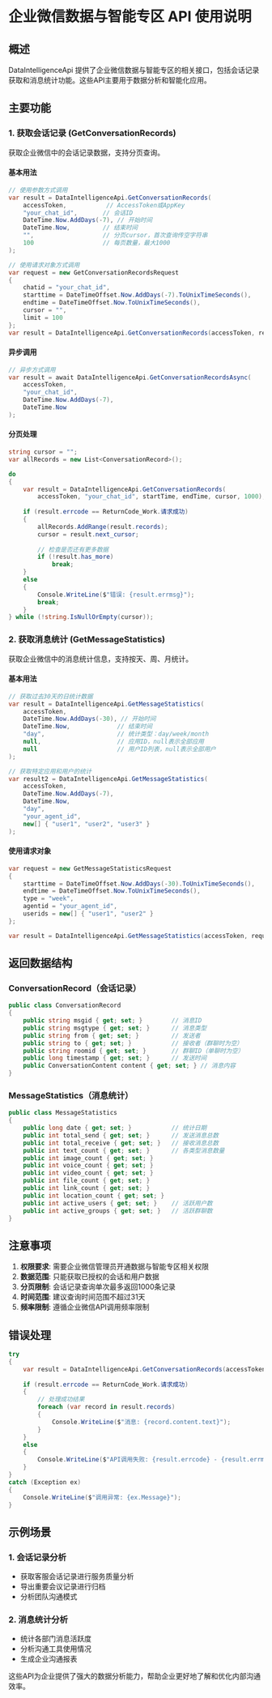 # 企业微信数据与智能专区 API 使用说明

## 概述

DataIntelligenceApi 提供了企业微信数据与智能专区的相关接口，包括会话记录获取和消息统计功能。这些API主要用于数据分析和智能化应用。

## 主要功能

### 1. 获取会话记录 (GetConversationRecords)

获取企业微信中的会话记录数据，支持分页查询。

#### 基本用法

```csharp
// 使用参数方式调用
var result = DataIntelligenceApi.GetConversationRecords(
    accessToken,           // AccessToken或AppKey
    "your_chat_id",       // 会话ID
    DateTime.Now.AddDays(-7), // 开始时间
    DateTime.Now,         // 结束时间
    "",                   // 分页cursor，首次查询传空字符串
    100                   // 每页数量，最大1000
);

// 使用请求对象方式调用
var request = new GetConversationRecordsRequest
{
    chatid = "your_chat_id",
    starttime = DateTimeOffset.Now.AddDays(-7).ToUnixTimeSeconds(),
    endtime = DateTimeOffset.Now.ToUnixTimeSeconds(),
    cursor = "",
    limit = 100
};
var result = DataIntelligenceApi.GetConversationRecords(accessToken, request);
```

#### 异步调用

```csharp
// 异步方式调用
var result = await DataIntelligenceApi.GetConversationRecordsAsync(
    accessToken,
    "your_chat_id",
    DateTime.Now.AddDays(-7),
    DateTime.Now
);
```

#### 分页处理

```csharp
string cursor = "";
var allRecords = new List<ConversationRecord>();

do
{
    var result = DataIntelligenceApi.GetConversationRecords(
        accessToken, "your_chat_id", startTime, endTime, cursor, 1000);
    
    if (result.errcode == ReturnCode_Work.请求成功)
    {
        allRecords.AddRange(result.records);
        cursor = result.next_cursor;
        
        // 检查是否还有更多数据
        if (!result.has_more)
            break;
    }
    else
    {
        Console.WriteLine($"错误: {result.errmsg}");
        break;
    }
} while (!string.IsNullOrEmpty(cursor));
```

### 2. 获取消息统计 (GetMessageStatistics)

获取企业微信中的消息统计信息，支持按天、周、月统计。

#### 基本用法

```csharp
// 获取过去30天的日统计数据
var result = DataIntelligenceApi.GetMessageStatistics(
    accessToken,
    DateTime.Now.AddDays(-30), // 开始时间
    DateTime.Now,             // 结束时间
    "day",                    // 统计类型：day/week/month
    null,                     // 应用ID，null表示全部应用
    null                      // 用户ID列表，null表示全部用户
);

// 获取特定应用和用户的统计
var result2 = DataIntelligenceApi.GetMessageStatistics(
    accessToken,
    DateTime.Now.AddDays(-7),
    DateTime.Now,
    "day",
    "your_agent_id",
    new[] { "user1", "user2", "user3" }
);
```

#### 使用请求对象

```csharp
var request = new GetMessageStatisticsRequest
{
    starttime = DateTimeOffset.Now.AddDays(-30).ToUnixTimeSeconds(),
    endtime = DateTimeOffset.Now.ToUnixTimeSeconds(),
    type = "week",
    agentid = "your_agent_id",
    userids = new[] { "user1", "user2" }
};

var result = DataIntelligenceApi.GetMessageStatistics(accessToken, request);
```

## 返回数据结构

### ConversationRecord（会话记录）

```csharp
public class ConversationRecord
{
    public string msgid { get; set; }        // 消息ID
    public string msgtype { get; set; }      // 消息类型
    public string from { get; set; }         // 发送者
    public string to { get; set; }           // 接收者（群聊时为空）
    public string roomid { get; set; }       // 群聊ID（单聊时为空）
    public long timestamp { get; set; }      // 发送时间
    public ConversationContent content { get; set; } // 消息内容
}
```

### MessageStatistics（消息统计）

```csharp
public class MessageStatistics
{
    public long date { get; set; }           // 统计日期
    public int total_send { get; set; }      // 发送消息总数
    public int total_receive { get; set; }   // 接收消息总数
    public int text_count { get; set; }      // 各类型消息数量
    public int image_count { get; set; }
    public int voice_count { get; set; }
    public int video_count { get; set; }
    public int file_count { get; set; }
    public int link_count { get; set; }
    public int location_count { get; set; }
    public int active_users { get; set; }    // 活跃用户数
    public int active_groups { get; set; }   // 活跃群聊数
}
```

## 注意事项

1. **权限要求**: 需要企业微信管理员开通数据与智能专区相关权限
2. **数据范围**: 只能获取已授权的会话和用户数据
3. **分页限制**: 会话记录查询单次最多返回1000条记录
4. **时间范围**: 建议查询时间范围不超过31天
5. **频率限制**: 遵循企业微信API调用频率限制

## 错误处理

```csharp
try
{
    var result = DataIntelligenceApi.GetConversationRecords(accessToken, chatId, startTime, endTime);
    
    if (result.errcode == ReturnCode_Work.请求成功)
    {
        // 处理成功结果
        foreach (var record in result.records)
        {
            Console.WriteLine($"消息: {record.content.text}");
        }
    }
    else
    {
        Console.WriteLine($"API调用失败: {result.errcode} - {result.errmsg}");
    }
}
catch (Exception ex)
{
    Console.WriteLine($"调用异常: {ex.Message}");
}
```

## 示例场景

### 1. 会话记录分析
- 获取客服会话记录进行服务质量分析
- 导出重要会议记录进行归档
- 分析团队沟通模式

### 2. 消息统计分析
- 统计各部门消息活跃度
- 分析沟通工具使用情况
- 生成企业沟通报表

这些API为企业提供了强大的数据分析能力，帮助企业更好地了解和优化内部沟通效率。